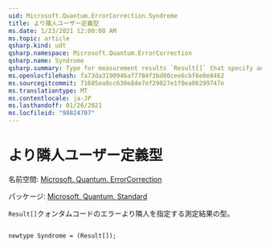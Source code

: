 ```yaml
---
uid: Microsoft.Quantum.ErrorCorrection.Syndrome
title: より隣人ユーザー定義型
ms.date: 1/23/2021 12:00:00 AM
ms.topic: article
qsharp.kind: udt
qsharp.namespace: Microsoft.Quantum.ErrorCorrection
qsharp.name: Syndrome
qsharp.summary: Type for measurement results `Result[]` that specify an error syndrome of a quantum code.
ms.openlocfilehash: fa73da3190946af7784f3bd80cee6cbf6e8e8462
ms.sourcegitcommit: 71605ea9cc630e84e7ef29027e1f0ea06299747e
ms.translationtype: MT
ms.contentlocale: ja-JP
ms.lasthandoff: 01/26/2021
ms.locfileid: "98824707"
---
```

# <a name="syndrome-user-defined-type"></a>より隣人ユーザー定義型

名前空間: [Microsoft. Quantum. ErrorCorrection](xref:Microsoft.Quantum.ErrorCorrection)

パッケージ: [Microsoft. Quantum. Standard](https://nuget.org/packages/Microsoft.Quantum.Standard)


`Result[]`クォンタムコードのエラーより隣人を指定する測定結果の型。

```qsharp

newtype Syndrome = (Result[]);
```

